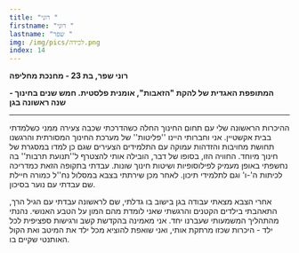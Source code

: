 ```yaml
---
title: "רוני "
firstname: "רוני "
lastname: "שפר "
img: /img/pics/‏‏לכידה.png
index: 14
---
```


**רוני שפר, בת 23 - מחנכת מחליפה**

**המתופפת האגדית של להקת "הזאבות", אומנית פלסטית. חמש שנים בחינוך - שנה ראשונה בגן**

---

ההיכרות הראשונה שלי עם תחום החינוך החלה כשהדרכתי שכבה צעירה ממני כשלמדתי בבית אקשטיין. אני וחברותי היינו ''פליטות'' של מערכת החינוך המסורתית והרגשנו תחושת מחויבות והזדהות עמוקה עם התלמידים הצעירים שגם כן למדו במסגרת של חינוך מיוחד. החוויה הזו, בסופו של דבר, הובילה אותי להצטרף ל''תנועת תרבות'' בה נחשפתי באופן מעמיק לפילוסופיות ושיטות חינוך שונות. עבדתי בתקופה הזאת כמדריכה לכיתות ה'-ו' וגם לתלמידי תיכון. לאחר מכן שירתתי בצבא במסלול נח''ל כמורה חיילת שם עבדתי עם נוער בסיכון.

אחרי הצבא מצאתי עבודה בגן בישוב בו גדלתי, שם לראשונה עבדתי עם הגיל הרך, התאהבתי בילדים הקטנים והרגשתי שאני לומדת מהם המון על הטבע האנושי. נהנתי מהתהליך המשמעותי שעברנו יחד. אני מאמינה בהקדשת קשב ורגישות ספציפית לכל ילד - היכרות שכזו מרתקת אותי, ואני שואפת להוציא מכל ילד את המיטב ואת הקול האותנטי שקיים בו.
